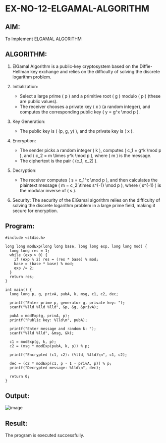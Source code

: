 # EX-NO-12-ELGAMAL-ALGORITHM

## AIM:
To Implement ELGAMAL ALGORITHM

## ALGORITHM:

1. ElGamal Algorithm is a public-key cryptosystem based on the Diffie-Hellman key exchange and relies on the difficulty of solving the discrete logarithm problem.

2. Initialization:
   - Select a large prime \( p \) and a primitive root \( g \) modulo \( p \) (these are public values).
   - The receiver chooses a private key \( x \) (a random integer), and computes the corresponding public key \( y = g^x \mod p \).

3. Key Generation:
   - The public key is \( (p, g, y) \), and the private key is \( x \).

4. Encryption:
   - The sender picks a random integer \( k \), computes \( c_1 = g^k \mod p \), and \( c_2 = m \times y^k \mod p \), where \( m \) is the message.
   - The ciphertext is the pair \( (c_1, c_2) \).

5. Decryption:
   - The receiver computes \( s = c_1^x \mod p \), and then calculates the plaintext message \( m = c_2 \times s^{-1} \mod p \), where \( s^{-1} \) is the modular inverse of \( s \).

6. Security: The security of the ElGamal algorithm relies on the difficulty of solving the discrete logarithm problem in a large prime field, making it secure for encryption.

## Program:
~~~
#include <stdio.h>

long long modExp(long long base, long long exp, long long mod) {
  long long res = 1;
  while (exp > 0) {
    if (exp % 2) res = (res * base) % mod;
    base = (base * base) % mod;
    exp /= 2;
  }
  return res;
}

int main() {
  long long p, g, privA, pubA, k, msg, c1, c2, dec;

  printf("Enter prime p, generator g, private key: ");
  scanf("%lld %lld %lld", &p, &g, &privA);

  pubA = modExp(g, privA, p);
  printf("Public key: %lld\n", pubA);

  printf("Enter message and random k: ");
  scanf("%lld %lld", &msg, &k);

  c1 = modExp(g, k, p);
  c2 = (msg * modExp(pubA, k, p)) % p;

  printf("Encrypted (c1, c2): (%lld, %lld)\n", c1, c2);

  dec = (c2 * modExp(c1, p - 1 - privA, p)) % p;
  printf("Decrypted message: %lld\n", dec);

  return 0;
}
~~~
## Output:
![image](https://github.com/user-attachments/assets/1e36bd16-0713-480a-a062-bf2ca04b562e)

## Result:
The program is executed successfully.
